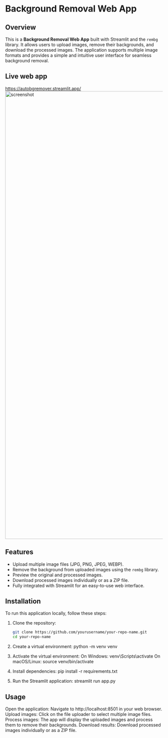 # Background Removal Web App

## Overview

This is a **Background Removal Web App** built with Streamlit and the `rembg` library. It allows users to upload images, remove their backgrounds, and download the processed images. The application supports multiple image formats and provides a simple and intuitive user interface for seamless background removal.

## Live web app
https://autobgremover.streamlit.app/
<img width="1427" alt="screenshot" src="https://github.com/user-attachments/assets/b232e4cb-6db9-4e04-b1c7-c01877050a95">

## Features

- Upload multiple image files (JPG, PNG, JPEG, WEBP).
- Remove the background from uploaded images using the `rembg` library.
- Preview the original and processed images.
- Download processed images individually or as a ZIP file.
- Fully integrated with Streamlit for an easy-to-use web interface.

## Installation

To run this application locally, follow these steps:

1. Clone the repository:

   ```bash
   git clone https://github.com/yourusername/your-repo-name.git
   cd your-repo-name
   
2. Create a virtual environment:
   python -m venv venv

3. Activate the virtual environment:
   On Windows:
   venv\Scripts\activate
   On macOS/Linux:
   source venv/bin/activate

4. Install dependencies:
   pip install -r requirements.txt

5. Run the Streamlit application:
   streamlit run app.py

## Usage
Open the application: Navigate to http://localhost:8501 in your web browser.
Upload images: Click on the file uploader to select multiple image files.
Process images: The app will display the uploaded images and process them to remove their backgrounds.
Download results: Download processed images individually or as a ZIP file.
